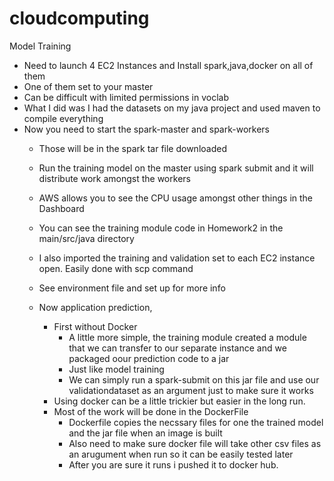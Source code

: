 # cloudcomputing

Model Training
  - Need to launch 4 EC2 Instances and Install spark,java,docker on all of them
  - One of them set to your master
  - Can be difficult with limited permissions in voclab
  - What I did was I had the datasets on my java project and used maven to compile everything
  - Now you need to start the spark-master and spark-workers
    - Those will be in the spark tar file downloaded
    - Run the training model on the master using spark submit and it will distribute work amongst the workers
    - AWS allows you to see the CPU usage amongst other things in the Dashboard
    - You can see the training module code in Homework2 in the main/src/java directory
    - I also imported the training and validation set to each EC2 instance open. Easily done with scp command
    - See environment file and set up for more info
   
    - Now application prediction,
        - First without Docker
          - A little more simple, the training module created a module that we can transfer to our separate instance and we packaged oour prediction code to a jar
          - Just like model training
          - We can simply run a spark-submit on this jar file and use our validationdataset as an argument just to make sure it works
        - Using docker can be a little trickier but easier in the long run.
        - Most of the work will be done in the DockerFile
          - Dockerfile copies the necssary files for one the trained model and the jar file when an image  is built
          - Also need to make sure docker file will take other csv files as an arugument when run so it can be easily tested later
          - After you are sure it runs i pushed it to docker hub.
    
